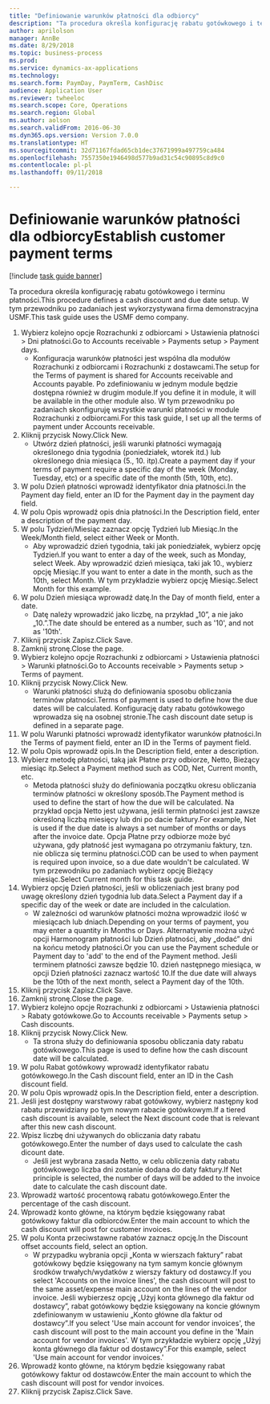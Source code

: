 ```yaml
--- 
title: "Definiowanie warunków płatności dla odbiorcy"
description: "Ta procedura określa konfigurację rabatu gotówkowego i terminu płatności."
author: aprilolson
manager: AnnBe
ms.date: 8/29/2018
ms.topic: business-process
ms.prod: 
ms.service: dynamics-ax-applications
ms.technology: 
ms.search.form: PaymDay, PaymTerm, CashDisc
audience: Application User
ms.reviewer: twheeloc
ms.search.scope: Core, Operations
ms.search.region: Global
ms.author: aolson
ms.search.validFrom: 2016-06-30
ms.dyn365.ops.version: Version 7.0.0
ms.translationtype: HT
ms.sourcegitcommit: 32d71167fdad65cb1dec37671999a497759ca484
ms.openlocfilehash: 7557350e1946498d577b9ad31c54c90895c8d9c0
ms.contentlocale: pl-pl
ms.lasthandoff: 09/11/2018

---
```

# <a name="establish-customer-payment-terms"></a><span data-ttu-id="7268e-103">Definiowanie warunków płatności dla odbiorcy</span><span class="sxs-lookup"><span data-stu-id="7268e-103">Establish customer payment terms</span></span>

[!include [task guide banner](../../includes/task-guide-banner.md)]

<span data-ttu-id="7268e-104">Ta procedura określa konfigurację rabatu gotówkowego i terminu płatności.</span><span class="sxs-lookup"><span data-stu-id="7268e-104">This procedure defines a cash discount and due date setup.</span></span> <span data-ttu-id="7268e-105">W tym przewodniku po zadaniach jest wykorzystywana firma demonstracyjna USMF.</span><span class="sxs-lookup"><span data-stu-id="7268e-105">This task guide uses the USMF demo company.</span></span>

1. <span data-ttu-id="7268e-106">Wybierz kolejno opcje Rozrachunki z odbiorcami > Ustawienia płatności > Dni płatności.</span><span class="sxs-lookup"><span data-stu-id="7268e-106">Go to Accounts receivable > Payments setup > Payment days.</span></span>
    * <span data-ttu-id="7268e-107">Konfiguracja warunków płatności jest wspólna dla modułów Rozrachunki z odbiorcami i Rozrachunki z dostawcami.</span><span class="sxs-lookup"><span data-stu-id="7268e-107">The setup for the Terms of payment is shared for Accounts receivable and Accounts payable.</span></span> <span data-ttu-id="7268e-108">Po zdefiniowaniu w jednym module będzie dostępna również w drugim module.</span><span class="sxs-lookup"><span data-stu-id="7268e-108">If you define it in module, it will be available in the other module also.</span></span> <span data-ttu-id="7268e-109">W tym przewodniku po zadaniach skonfiguruję wszystkie warunki płatności w module Rozrachunki z odbiorcami.</span><span class="sxs-lookup"><span data-stu-id="7268e-109">For this task guide, I set up all the terms of payment under Accounts receivable.</span></span>  
2. <span data-ttu-id="7268e-110">Kliknij przycisk Nowy.</span><span class="sxs-lookup"><span data-stu-id="7268e-110">Click New.</span></span>
    * <span data-ttu-id="7268e-111">Utwórz dzień płatności, jeśli warunki płatności wymagają określonego dnia tygodnia (poniedziałek, wtorek itd.) lub określonego dnia miesiąca (5., 10. itp).</span><span class="sxs-lookup"><span data-stu-id="7268e-111">Create a payment day if your terms of payment require a specific day of the week (Monday, Tuesday, etc) or a specific date of the month (5th, 10th, etc).</span></span>  
3. <span data-ttu-id="7268e-112">W polu Dzień płatności wprowadź identyfikator dnia płatności.</span><span class="sxs-lookup"><span data-stu-id="7268e-112">In the Payment day field, enter an ID for the Payment day in the payment day field.</span></span>
4. <span data-ttu-id="7268e-113">W polu Opis wprowadź opis dnia płatności.</span><span class="sxs-lookup"><span data-stu-id="7268e-113">In the Description field, enter a description of the payment day.</span></span>
5. <span data-ttu-id="7268e-114">W polu Tydzień/Miesiąc zaznacz opcję Tydzień lub Miesiąc.</span><span class="sxs-lookup"><span data-stu-id="7268e-114">In the Week/Month field, select either Week or Month.</span></span>
    * <span data-ttu-id="7268e-115">Aby wprowadzić dzień tygodnia, taki jak poniedziałek, wybierz opcję Tydzień.</span><span class="sxs-lookup"><span data-stu-id="7268e-115">If you want to enter a day of the week, such as Monday, select Week.</span></span> <span data-ttu-id="7268e-116">Aby wprowadzić dzień miesiąca, taki jak 10., wybierz opcję Miesiąc.</span><span class="sxs-lookup"><span data-stu-id="7268e-116">If you want to enter a date in the month, such as the 10th, select Month.</span></span> <span data-ttu-id="7268e-117">W tym przykładzie wybierz opcję Miesiąc.</span><span class="sxs-lookup"><span data-stu-id="7268e-117">Select Month for this example.</span></span>  
6. <span data-ttu-id="7268e-118">W polu Dzień miesiąca wprowadź datę.</span><span class="sxs-lookup"><span data-stu-id="7268e-118">In the Day of month field, enter a date.</span></span>
    * <span data-ttu-id="7268e-119">Datę należy wprowadzić jako liczbę, na przykład „10”, a nie jako „10.”.</span><span class="sxs-lookup"><span data-stu-id="7268e-119">The date should be entered as a number, such as '10', and not as '10th'.</span></span>  
7. <span data-ttu-id="7268e-120">Kliknij przycisk Zapisz.</span><span class="sxs-lookup"><span data-stu-id="7268e-120">Click Save.</span></span>
8. <span data-ttu-id="7268e-121">Zamknij stronę.</span><span class="sxs-lookup"><span data-stu-id="7268e-121">Close the page.</span></span>
9. <span data-ttu-id="7268e-122">Wybierz kolejno opcje Rozrachunki z odbiorcami > Ustawienia płatności > Warunki płatności.</span><span class="sxs-lookup"><span data-stu-id="7268e-122">Go to Accounts receivable > Payments setup > Terms of payment.</span></span>
10. <span data-ttu-id="7268e-123">Kliknij przycisk Nowy.</span><span class="sxs-lookup"><span data-stu-id="7268e-123">Click New.</span></span>
    * <span data-ttu-id="7268e-124">Warunki płatności służą do definiowania sposobu obliczania terminów płatności.</span><span class="sxs-lookup"><span data-stu-id="7268e-124">Terms of payment is used to define how the due dates will be calculated.</span></span> <span data-ttu-id="7268e-125">Konfigurację daty rabatu gotówkowego wprowadza się na osobnej stronie.</span><span class="sxs-lookup"><span data-stu-id="7268e-125">The cash discount date setup is defined in a separate page.</span></span>  
11. <span data-ttu-id="7268e-126">W polu Warunki płatności wprowadź identyfikator warunków płatności.</span><span class="sxs-lookup"><span data-stu-id="7268e-126">In the Terms of payment field, enter an ID in the Terms of payment field.</span></span>
12. <span data-ttu-id="7268e-127">W polu Opis wprowadź opis.</span><span class="sxs-lookup"><span data-stu-id="7268e-127">In the Description field, enter a description.</span></span>
13. <span data-ttu-id="7268e-128">Wybierz metodę płatności, taką jak Płatne przy odbiorze, Netto, Bieżący miesiąc itp.</span><span class="sxs-lookup"><span data-stu-id="7268e-128">Select a Payment method such as COD, Net, Current month, etc.</span></span>
    * <span data-ttu-id="7268e-129">Metoda płatności służy do definiowania początku okresu obliczania terminów płatności w określony sposób.</span><span class="sxs-lookup"><span data-stu-id="7268e-129">The Payment method is used to define the start of how the due will be calculated.</span></span>  <span data-ttu-id="7268e-130">Na przykład opcja Netto jest używana, jeśli termin płatności jest zawsze określoną liczbą miesięcy lub dni po dacie faktury.</span><span class="sxs-lookup"><span data-stu-id="7268e-130">For example, Net is used if the due date is always a set number of months or days after the invoice date.</span></span> <span data-ttu-id="7268e-131">Opcja Płatne przy odbiorze może być używana, gdy płatność jest wymagana po otrzymaniu faktury, tzn. nie oblicza się terminu płatności.</span><span class="sxs-lookup"><span data-stu-id="7268e-131">COD can be used to when payment is required upon invoice, so a due date wouldn't be calculated.</span></span> <span data-ttu-id="7268e-132">W tym przewodniku po zadaniach wybierz opcję Bieżący miesiąc.</span><span class="sxs-lookup"><span data-stu-id="7268e-132">Select Current month for this task guide.</span></span>  
14. <span data-ttu-id="7268e-133">Wybierz opcję Dzień płatności, jeśli w obliczeniach jest brany pod uwagę określony dzień tygodnia lub data.</span><span class="sxs-lookup"><span data-stu-id="7268e-133">Select a Payment day if a specific day of the  week or date are included in the calculation.</span></span>
    * <span data-ttu-id="7268e-134">W zależności od warunków płatności można wprowadzić ilość w miesiącach lub dniach.</span><span class="sxs-lookup"><span data-stu-id="7268e-134">Depending on your terms of payment, you may enter a quantity in Months or Days.</span></span> <span data-ttu-id="7268e-135">Alternatywnie można użyć opcji Harmonogram płatności lub Dzień płatności, aby „dodać” dni na końcu metody płatności.</span><span class="sxs-lookup"><span data-stu-id="7268e-135">Or you can use the Payment schedule or Payment day to 'add' to the end of the Payment method.</span></span> <span data-ttu-id="7268e-136">Jeśli terminem płatności zawsze będzie 10. dzień następnego miesiąca, w opcji Dzień płatności zaznacz wartość 10.</span><span class="sxs-lookup"><span data-stu-id="7268e-136">If the due date will always be the 10th of the next month, select a Payment day of the 10th.</span></span>  
15. <span data-ttu-id="7268e-137">Kliknij przycisk Zapisz.</span><span class="sxs-lookup"><span data-stu-id="7268e-137">Click Save.</span></span>
16. <span data-ttu-id="7268e-138">Zamknij stronę.</span><span class="sxs-lookup"><span data-stu-id="7268e-138">Close the page.</span></span>
17. <span data-ttu-id="7268e-139">Wybierz kolejno opcje Rozrachunki z odbiorcami > Ustawienia płatności > Rabaty gotówkowe.</span><span class="sxs-lookup"><span data-stu-id="7268e-139">Go to Accounts receivable > Payments setup > Cash discounts.</span></span>
18. <span data-ttu-id="7268e-140">Kliknij przycisk Nowy.</span><span class="sxs-lookup"><span data-stu-id="7268e-140">Click New.</span></span>
    * <span data-ttu-id="7268e-141">Ta strona służy do definiowania sposobu obliczania daty rabatu gotówkowego.</span><span class="sxs-lookup"><span data-stu-id="7268e-141">This page is used to define how the cash discount date will be calculated.</span></span>  
19. <span data-ttu-id="7268e-142">W polu Rabat gotówkowy wprowadź identyfikator rabatu gotówkowego.</span><span class="sxs-lookup"><span data-stu-id="7268e-142">In the Cash discount field, enter an ID in the Cash discount field.</span></span>
20. <span data-ttu-id="7268e-143">W polu Opis wprowadź opis.</span><span class="sxs-lookup"><span data-stu-id="7268e-143">In the Description field, enter a description.</span></span>
21. <span data-ttu-id="7268e-144">Jeśli jest dostępny warstwowy rabat gotówkowy, wybierz następny kod rabatu przewidziany po tym nowym rabacie gotówkowym.</span><span class="sxs-lookup"><span data-stu-id="7268e-144">If a tiered cash discount is available, select the Next discount code that is relevant after this new cash discount.</span></span>
22. <span data-ttu-id="7268e-145">Wpisz liczbę dni używanych do obliczania daty rabatu gotówkowego.</span><span class="sxs-lookup"><span data-stu-id="7268e-145">Enter the number of days used to calculate the cash dicount date.</span></span>
    * <span data-ttu-id="7268e-146">Jeśli jest wybrana zasada Netto, w celu obliczenia daty rabatu gotówkowego liczba dni zostanie dodana do daty faktury.</span><span class="sxs-lookup"><span data-stu-id="7268e-146">If Net principle is selected, the number of days will be added to the invoice date to calculate the cash discount date.</span></span>  
23. <span data-ttu-id="7268e-147">Wprowadź wartość procentową rabatu gotówkowego.</span><span class="sxs-lookup"><span data-stu-id="7268e-147">Enter the percentage of the cash discount.</span></span>
24. <span data-ttu-id="7268e-148">Wprowadź konto główne, na którym będzie księgowany rabat gotówkowy faktur dla odbiorców.</span><span class="sxs-lookup"><span data-stu-id="7268e-148">Enter the main account to which the cash discount will post for customer invoices.</span></span>
25. <span data-ttu-id="7268e-149">W polu Konta przeciwstawne rabatów zaznacz opcję.</span><span class="sxs-lookup"><span data-stu-id="7268e-149">In the Discount offset accounts field, select an option.</span></span>
    * <span data-ttu-id="7268e-150">W przypadku wybrania opcji „Konta w wierszach faktury” rabat gotówkowy będzie księgowany na tym samym koncie głównym środków trwałych/wydatków z wierszy faktury od dostawcy.</span><span class="sxs-lookup"><span data-stu-id="7268e-150">If you select 'Accounts on the invoice lines', the cash discount will post to the same asset/expense main account on the lines of the vendor invoice.</span></span> <span data-ttu-id="7268e-151">Jeśli wybierzesz opcję „Użyj konta głównego dla faktur od dostawcy”, rabat gotówkowy będzie księgowany na koncie głównym zdefiniowanym w ustawieniu „Konto główne dla faktur od dostawcy”.</span><span class="sxs-lookup"><span data-stu-id="7268e-151">If you select 'Use main account for vendor invoices', the cash discount will post to the main account you define in the 'Main account for vendor invoices'.</span></span> <span data-ttu-id="7268e-152">W tym przykładzie wybierz opcję „Użyj konta głównego dla faktur od dostawcy”.</span><span class="sxs-lookup"><span data-stu-id="7268e-152">For this example, select 'Use main account for vendor invoices.'</span></span>  
26. <span data-ttu-id="7268e-153">Wprowadź konto główne, na którym będzie księgowany rabat gotówkowy faktur od dostawców.</span><span class="sxs-lookup"><span data-stu-id="7268e-153">Enter the main account to which the cash discount will post for vendor invoices.</span></span>
27. <span data-ttu-id="7268e-154">Kliknij przycisk Zapisz.</span><span class="sxs-lookup"><span data-stu-id="7268e-154">Click Save.</span></span>


